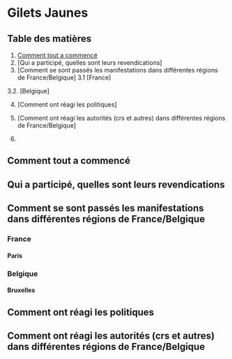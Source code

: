 # Gilets Jaunes

## Table des matières

1. [Comment tout a commencé](#Comment-tout-a-commencé)
2. [Qui a participé, quelles sont leurs revendications]
3. [Comment se sont passés les manifestations dans différentes régions de France/Belgique]
3.1 [France]
    
    
 
 3.2. [Belgique]
 
4. [Comment ont réagi les politiques]

5. [Comment ont réagi les autorités (crs et autres) dans différentes régions de France/Belgique]

6. 

## Comment tout a commencé



## Qui a participé, quelles sont leurs revendications



## Comment se sont passés les manifestations dans différentes régions de France/Belgique
### France
#### Paris


### Belgique
#### Bruxelles


## Comment ont réagi les politiques



## Comment ont réagi les autorités (crs et autres) dans différentes régions de France/Belgique
